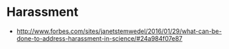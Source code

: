 
# Harassment
+ http://www.forbes.com/sites/janetstemwedel/2016/01/29/what-can-be-done-to-address-harassment-in-science/#24a984f07e87
